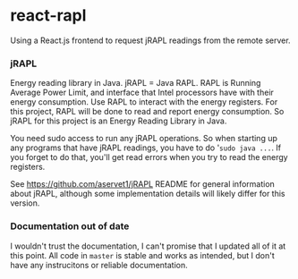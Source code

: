 # react-rapl
Using a React.js frontend to request jRAPL readings from the remote server.

### jRAPL
Energy reading library in Java. jRAPL = Java RAPL. RAPL is Running Average Power Limit, and interface that Intel processors have
with their energy consumption. Use RAPL to interact with the energy registers. For this project, RAPL will be done to read and report 
energy consumption. So jRAPL for this project is an Energy Reading Library in Java.

You need sudo access to run any jRAPL operations. So when starting up any programs that have jRAPL readings, you have to do '`sudo java ...`.
If you forget to do that, you'll get read errors when you try to read the energy registers.

See https://github.com/aservet1/jRAPL README for general information about jRAPL, although some implementation details will
likely differ for this version.

### Documentation out of date
I wouldn't trust the documentation, I can't promise that I updated all of it at this point. All code in `master` is stable and works
as intended, but I don't have any instrucitons or reliable documentation.
